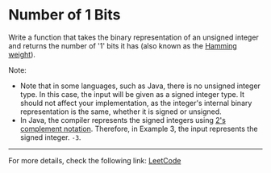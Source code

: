 <h1>Number of 1 Bits</h1>

<p>Write a function that takes the binary representation of an unsigned integer and returns the number of '1' bits it has (also known as the <a href="https://en.wikipedia.org/wiki/Hamming_weight">Hamming weight</a>).</p>

<p>Note:</p>

<ul>
    <li>Note that in some languages, such as Java, there is no unsigned integer type. In this case, the input will be given as a signed integer type. It should not affect your implementation, as the integer's internal binary representation is the same, whether it is signed or unsigned.</li>
    <li>In Java, the compiler represents the signed integers using <a href="https://en.wikipedia.org/wiki/Two%27s_complement">2's complement notation</a>. Therefore, in Example 3, the input represents the signed integer. <code>-3</code>.</li>
</ul>

<hr>
<p>For more details, check the following link: <a href="https://leetcode.com/problems/number-of-1-bits/">LeetCode</a></p>




